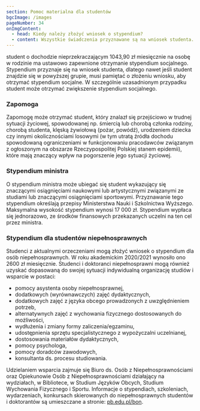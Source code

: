 ```yaml
---
section: Pomoc materialna dla studentów
bgcImage: /images
pageNumber: 34
onImgContent:
  - head: Kiedy należy złożyć wniosek o stypendium?
  - content: Wszystkie świadczenia przyznawane są na wniosek studenta. Wnioski studenci składają w dziekanacie swojego wydziału w regulaminowym terminie, dlatego warto zajrzeć na stronę uczelni jeszcze przed rozpoczęciem roku akademickiego, aby zdążyć przygotować wszystkie potrzebne dokumenty.
---
```


student o dochodzie nieprzekraczającym 1043,90 zł miesięcznie na osobę w rodzinie ma ustawowo zapewnione otrzymanie stypendium socjalnego. Stypendium przyznaje się na wniosek studenta, dlatego nawet jeśli student znajdzie się w powyższej grupie, musi pamiętać o złożeniu wniosku, aby otrzymać stypendium socjalne. W szczególnie uzasadnionym przypadku student może otrzymać zwiększenie stypendium socjalnego.

### Zapomoga

Zapomogę może otrzymać student, który znalazł się przejściowo w trudnej sytuacji życiowej, spowodowanej np. śmiercią lub chorobą członka rodziny, chorobą studenta, klęską żywiołową (pożar, powódź), urodzeniem dziecka czy innymi okolicznościami losowymi (w tym utratą źródła dochodu spowodowaną ograniczeniami w funkcjonowaniu pracodawców związanym z ogłoszonym na obszarze Rzeczypospolitej Polskiej stanem epidemii), które mają znaczący wpływ na pogorszenie jego sytuacji życiowej.

### Stypendium ministra

O stypendium ministra może ubiegać się student wykazujący się znaczącymi osiągnięciami naukowymi lub artystycznymi związanymi ze studiami lub znaczącymi osiągnięciami sportowymi. Przyznawanie tego stypendium określają przepisy Ministerstwa Nauki i Szkolnictwa Wyższego. Maksymalna wysokość stypendium wynosi 17 000 zł. Stypendium wypłaca się jednorazowo, ze środków finansowych przekazanych uczelni na ten cel przez ministra.

### Stypendium dla studentów niepełnosprawnych

Studenci z aktualnymi orzeczeniami mogą złożyć wniosek o stypendium dla osób niepełnosprawnych. W roku akademickim 2020/2021 wynosiło ono 2600 zł miesięcznie. Studenci i doktoranci niepełnosprawni mogą również uzyskać dopasowaną do swojej sytuacji indywidualną organizację studiów i wsparcie w postaci:

- pomocy asystenta osoby niepełnosprawnej,
- dodatkowych (wyrównawczych) zajęć dydaktycznych,
- dodatkowych zajęć z języka obcego prowadzonych z uwzględnieniem potrzeb,
- alternatywnych zajęć z wychowania fizycznego dostosowanych do możliwości,
- wydłużenia i zmiany formy zaliczenia/egzaminu,
- udostępnienia sprzętu specjalistycznego z wypożyczalni uczelnianej,
- dostosowania materiałów dydaktycznych,
- pomocy psychologa,
- pomocy doradców zawodowych,
- konsultanta ds. procesu studiowania.

Udzielaniem wsparcia zajmuje się Biuro ds. Osób z Niepełnosprawnościami oraz Opiekunowie Osób z Niepełnosprawnościami działający na wydziałach, w Bibliotece, w Studium Języków Obcych, Studium Wychowania Fizycznego i Sportu. Informacje o stypendiach, szkoleniach, wydarzeniach, konkursach skierowanych do niepełnosprawnych studentów i doktorantów są umieszczane a stronie: [pb.edu.pl/bon](https://pb.edu.pl/bon/).
